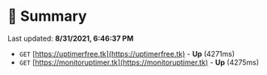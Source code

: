 # 📖 Summary
Last updated: **8/31/2021, 6:46:37 PM**

- `GET` [https://uptimerfree.tk](https://uptimerfree.tk) - **Up** (4271ms)
- `GET` [https://monitoruptimer.tk](https://monitoruptimer.tk) - **Up** (4275ms)
